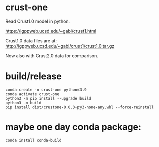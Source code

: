 # crust-one
Read Crust1.0 model in python.

https://igppweb.ucsd.edu/~gabi/crust1.html

Crust1.0 data files are at:
http://igppweb.ucsd.edu/~gabi/crust1/crust1.0.tar.gz

Now also with Crust2.0 data for comparison.


# build/release
```
conda create -n crust-one python=3.9
conda activate crust-one
python3 -m pip install --upgrade build
python3 -m build
pip install dist/crustone-0.0.3-py3-none-any.whl --force-reinstall
```

# maybe one day conda package:
```
conda install conda-build
```
